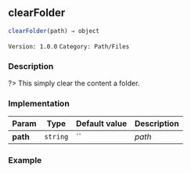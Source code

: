 ## clearFolder 
  ```javascript
 clearFolder(path) ⇒ object 
``` 

 ` Version: 1.0.0 ` 
` Category: Path/Files ` 

### Description 

?> This simply clear the content a folder. 

### Implementation 

| Param | Type | Default value | Description | 
| --- | --- | --- | --- | 
| **path** | `string` | `` | _path_ | 

### Example 

 ```javascript 
  
 ```  

